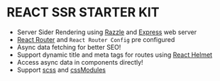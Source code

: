 # REACT SSR STARTER KIT

* Server Sider Rendering using [Razzle](https://razzlejs.org) and [Express](expressjs.com) web server
* [React Router](https://v5.reactrouter.com) and `React Router Config` pre configured
* Async data fetching for better SEO!
* Support dynamic title and meta tags for routes using [React Helmet](https://github.com/nfl/react-helmet)
* Access async data in components directly!
* Support [scss](https://sass-lang.com/) and [cssModules](https://github.com/css-modules/css-modules)
